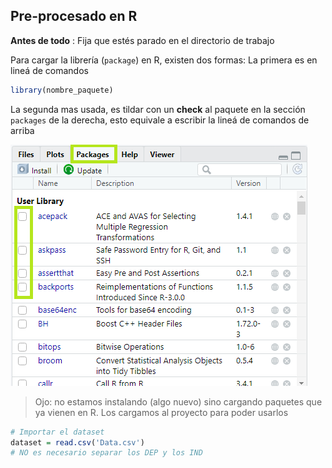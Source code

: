 ## Pre-procesado en R

**Antes de todo** : Fija que estés parado en el directorio de trabajo

Para cargar la librería (`package`) en R, existen dos formas: La primera es en lineá de comandos

 ````R
library(nombre_paquete)
 ````

La segunda mas usada, es tildar con un **check** al paquete en la sección `packages` de la derecha, esto equivale a escribir la lineá de comandos de arriba

![packages_R](packages_R.png)

> Ojo: no estamos instalando (algo nuevo) sino cargando paquetes que ya vienen en R. Los cargamos al proyecto para poder usarlos

````R
# Importar el dataset
dataset = read.csv('Data.csv')
# NO es necesario separar los DEP y los IND

````

